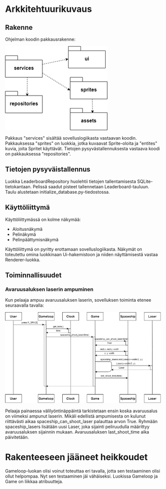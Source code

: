 # Arkkitehtuurikuvaus

## Rakenne
Ohjelman koodin pakkausrakenne:

![pakkauskaavio](https://github.com/NooraKemp/ot-harjoitustyo/blob/master/dokumentaatio/kuvat/pakkauskaavio.png)

Pakkaus "services" sisältää sovelluslogiikasta vastaavan koodin. Pakkauksessa "sprites" on luokkia, jotka kuvaavat Sprite-oloita ja "entites" kuvia, joita Spritet käyttävät. Tietojen pysyvästallennuksesta vastaava koodi on pakkauksessa "repositories".

## Tietojen pysyväistallennus
Luokka LeaderboardRepository huolehtii tietojen tallentamisesta SQLite-tietokantaan. Pelissä saadut pisteet tallennetaan Leaderboard-tauluun. Taulu alustetaan initialize_database.py-tiedostossa.

## Käyttöliittymä
Käyttöliittymässä on kolme näkymää:
- Aloitusnäkymä
- Pelinäkymä
- Pelinpäättymisnäkymä

Käyttöliittymä on pyritty erottamaan sovelluslogiikasta. Näkymät on toteutettu omina luokkinaan Ui-hakemistoon ja niiden näyttämisestä vastaa Renderer-luokka.

## Toiminnallisuudet
### Avaruusaluksen laserin ampuminen
Kun pelaaja ampuu avaruusaluksen laserin, sovelluksen toiminta etenee seuraavalla tavalla:

![laserin_ampuminen](https://github.com/NooraKemp/ot-harjoitustyo/blob/master/dokumentaatio/kuvat/laserin_ampuminen.png)

Pelaaja painaessa välilyöntinäppäintä tarkistetaan ensin koska avaruusalus on viimeksi ampunut laserin. Mikäli edellistä ampumisesta on kulunut riittävästi aikaa spaceship_can_shoot_laser palauttaa arvon True. Ryhmään spaceship_lasers lisätään uusi Laser, joka sijainti peliruudulla määrittyy avaruusaluksen sijainnin mukaan. Avaruusaluksen last_shoot_time aika päivitetään.

# Rakenteeseen jääneet heikkoudet
Gameloop-luokan olisi voinut toteuttaa eri tavalla, jotta sen testaaminen olisi ollut helpompaa. Nyt sen testaaminen jäi vähäiseksi. Luokissa Gameloop ja Game on liikkaa atribuutteja.
